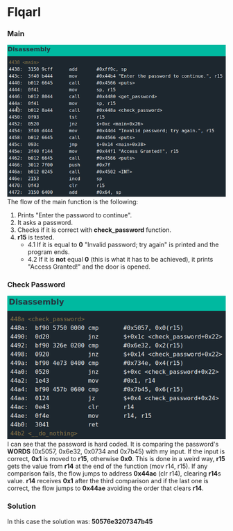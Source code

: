 # Flqarl

### Main
![Main function image][00]   
The flow of the main function is the following:

1. Prints "Enter the password to continue".
2. It asks a password.
3. Checks if it is correct with **check_password** function.
4. **r15** is tested.
    * 4.1 If it is equal to **0** "Invalid password; try again" is printed and the program ends.
    * 4.2 If it is **not** equal **0** (this is what it has to be achieved), it prints "Access Granted!" and the door is opened.

### Check Password
![Main function image][01]   
I can see that the password is hard coded. It is comparing the password's **WORDS** (0x5057, 0x6e32, 0x0734 and 0x7b45) with my input. If the input is correct, **0x1** is moved to **r15**, otherwise **0x0**. This is done in a weird way, **r15** gets the value from **r14** at the end of the function (mov r14, r15). If any comparison fails, the flow jumps to address **0x44ac** (clr r14), clearing **r14**s value. **r14** receives **0x1** after the third comparison and if the last one is correct, the flow jumps to **0x44ae** avoiding the order that clears **r14**.

### Solution
In this case the solution was: **50576e3207347b45**

[00]: img/Flqarl_00.png
[01]: img/Flqarl_01.png